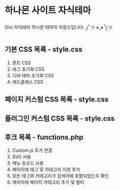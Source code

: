 # 하나몬 사이트 자식테마

Divi 자식테마 하나몬 테마의 저장소입니다.
༼ つ ◕_◕ ༽つ

## 기본 CSS 목록 - style.css
01. 폰트 CSS
02. 태그 초기화 CSS
03. 디비 테마 초기화 CSS
04. 에드클래스 CSS

## 페이지 커스텀 CSS 목록 - style.css

## 플러그인 커스텀 CSS 목록 - style.css

## 후크 목록 - functions.php
01. Custom.js 추가 연결
02. SVG 사용
03. 메뉴 숏코드 사용
04. 페이지에 태그 및 카테고리 지원 추가
05. 모든 태그와 카테고리가 검색어에 포함되었는지 확인
06. 페이지에 페이지 카테고리 추가 및 필터